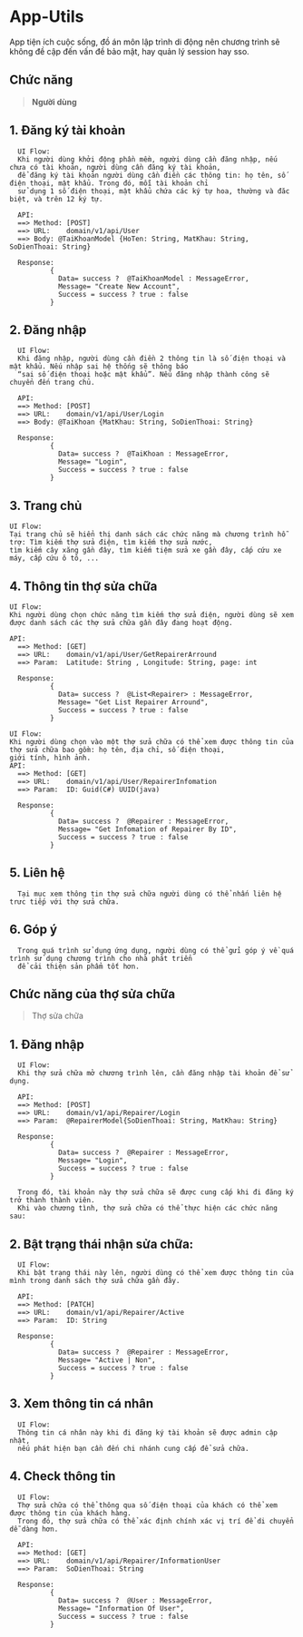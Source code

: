 # App-Utils 
App tiện ích cuộc sống, đồ án môn lập trình di động nên chương trình sẽ không đề cập đến vấn đề bảo mật, hay quản lý session hay sso. 


## Chức năng
> **Người dùng**
## 1. Đăng ký tài khoản
      UI Flow:
      Khi người dùng khởi động phần mềm, người dùng cần đăng nhập, nếu chưa có tài khoản, người dùng cần đăng ký tài khoản,
      để đăng ký tài khoản người dùng cần điền các thông tin: họ tên, số điện thoại, mật khẩu. Trong đó, mỗi tài khoản chỉ 
      sử dụng 1 số điện thoại, mật khẩu chứa các ký tự hoa, thường và đăc biệt, và trên 12 ký tự.
      
      API:
      ==> Method: [POST] 
      ==> URL:    domain/v1/api/User
      ==> Body: @TaiKhoanModel {HoTen: String, MatKhau: String, SoDienThoai: String}
      
      Response: 
              {
                Data= success ?  @TaiKhoanModel : MessageError,
                Message= "Create New Account",
                Success = success ? true : false
              }
              
 ## 2. Đăng nhập
      
      UI Flow:
      Khi đăng nhập, người dùng cần điền 2 thông tin là số điện thoại và mật khẩu. Nếu nhập sai hệ thống sẽ thông báo 
      “sai số điện thoại hoặc mật khẩu”. Nếu đăng nhập thành công sẽ chuyển đến trang chủ. 
      
      API:
      ==> Method: [POST] 
      ==> URL:    domain/v1/api/User/Login
      ==> Body: @TaiKhoan {MatKhau: String, SoDienThoai: String}
      
      Response: 
              {
                Data= success ?  @TaiKhoan : MessageError,
                Message= "Login",
                Success = success ? true : false
              }
             
## 3. Trang chủ
    UI Flow:
    Tại trang chủ sẽ hiển thị danh sách các chức năng mà chương trình hỗ trợ: Tìm kiếm thợ sửa điện, tìm kiếm thợ sửa nước,
    tìm kiếm cây xăng gần đây, tìm kiếm tiệm sửa xe gần đây, cấp cứu xe máy, cấp cứu ô tô, ...
    
## 4. Thông tin thợ sửa chữa
    
    UI Flow:
    Khi người dùng chọn chức năng tìm kiếm thợ sửa điện, người dùng sẽ xem được danh sách các thợ sửa chữa gần đây đang hoạt động. 
    
    API:
      ==> Method: [GET] 
      ==> URL:    domain/v1/api/User/GetRepairerArround
      ==> Param:  Latitude: String , Longitude: String, page: int

      Response: 
              {
                Data= success ?  @List<Repairer> : MessageError,
                Message= "Get List Repairer Arround",
                Success = success ? true : false
              }
          
    UI Flow:
    Khi người dùng chọn vào một thợ sửa chữa có thể xem được thông tin của thợ sửa chữa bao gồm: họ tên, địa chỉ, số điện thoại,
    giới tính, hình ảnh.
    API:
      ==> Method: [GET] 
      ==> URL:    domain/v1/api/User/RepairerInfomation
      ==> Param:  ID: Guid(C#) UUID(java)

      Response: 
              {
                Data= success ?  @Repairer : MessageError,
                Message= "Get Infomation of Repairer By ID",
                Success = success ? true : false
              }
              
 ## 5. Liên hệ
      Tại mục xem thông tin thợ sửa chữa người dùng có thể nhấn liên hệ trưc tiếp với thợ sửa chữa. 
      
 ## 6. Góp ý
      Trong quá trình sử dụng ứng dụng, người dùng có thể gửi góp ý về quá trình sử dụng chương trình cho nhà phát triển
      để cải thiện sản phẩm tốt hơn.
      
## Chức năng của thợ sửa chữa
> Thợ sửa chữa
## 1. Đăng nhập
      UI Flow:
      Khi thợ sửa chữa mở chương trình lên, cần đăng nhập tài khoản để sử dụng.
      
      API:
      ==> Method: [POST] 
      ==> URL:    domain/v1/api/Repairer/Login
      ==> Param:  @RepairerModel{SoDienThoai: String, MatKhau: String}

      Response: 
              {
                Data= success ?  @Repairer : MessageError,
                Message= "Login",
                Success = success ? true : false
              }
      
      Trong đó, tài khoản này thợ sửa chữa sẽ được cung cấp khi đi đăng ký trở thành thành viên. 
      Khi vào chương tình, thợ sửa chữa có thể thực hiện các chức năng sau: 
      
## 2. Bật trạng thái nhận sửa chữa: 
      UI Flow:
      Khi bật trạng thái này lên, người dùng có thể xem được thông tin của mình trong danh sách thợ sửa chữa gần đây.
      
      API:
      ==> Method: [PATCH] 
      ==> URL:    domain/v1/api/Repairer/Active
      ==> Param:  ID: String

      Response: 
              {
                Data= success ?  @Repairer : MessageError,
                Message= "Active | Non",
                Success = success ? true : false
              }
              
## 3. Xem thông tin cá nhân
      
      UI Flow:
      Thông tin cá nhân này khi đi đăng ký tài khoản sẽ được admin cập nhật, 
      nếu phát hiện bạn cần đến chi nhánh cung cấp để sửa chữa. 
      
## 4. Check thông tin
      
      UI Flow:
      Thợ sửa chữa có thể thông qua số điện thoại của khách có thể xem được thông tin của khách hàng.
      Trong đó, thợ sửa chữa có thể xác định chính xác vị trí để di chuyển dễ dàng hơn.
      
      API:
      ==> Method: [GET] 
      ==> URL:    domain/v1/api/Repairer/InformationUser
      ==> Param:  SoDienThoai: String

      Response: 
              {
                Data= success ?  @User : MessageError,
                Message= "Information Of User",
                Success = success ? true : false
              }
              
      
      
      
      
      
      
      
      
      
      
      
